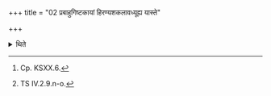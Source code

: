 +++
title = "02 प्रबाहुगिष्टकायां हिरण्यशकलावध्यूह्य यास्ते"

+++

<details><summary>थिते</summary>

2. Having kept two golden pieces to the left and right on the brick[^1], he places the Vāmabhr̥t (holder of wealth) brick with two verses beginning with yāste agne sūrye rucaḥ[^2].  

[^1]: Cp. KSXX.6.  

[^2]: TS IV.2.9.n-o.  
</details>
